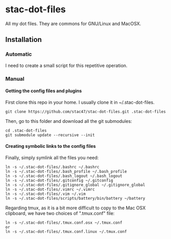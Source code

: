 stac-dot-files
==============

All my dot files. They are commons for GNU/Linux and MacOSX.

Installation
------------

### Automatic

I need to create a small script for this repetitive operation.

### Manual

#### Getting the config files and plugins

First clone this repo in your home. I usually clone it in ~/.stac-dot-files.

    git clone https://github.com/stac47/stac-dot-files.git .stac-dot-files

Then, go to this folder and download all the git submodules:

    cd .stac-dot-files
    git submodule update --recursive --init

#### Creating symbolic links to the config files

Finally, simply symlink all the files you need:

    ln -s ~/.stac-dot-files/.bashrc ~/.bashrc
    ln -s ~/.stac-dot-files/.bash_profile ~/.bash_profile
    ln -s ~/.stac-dot-files/.bash_logout ~/.bash_logout
    ln -s ~/.stac-dot-files/.gitconfig ~/.gitconfig
    ln -s ~/.stac-dot-files/.gitignore_global ~/.gitignore_global
    ln -s ~/.stac-dot-files/.vimrc ~/.vimrc
    ln -s ~/.stac-dot-files/.vim ~/.vim
    ln -s ~/.stac-dot-files/scripts/battery/bin/battery ~/battery

Regarding tmux, as it is a bit more difficult to copy to the Mac OSX clipboard,
we have two choices of ".tmux.conf" file:

    ln -s ~/.stac-dot-files/.tmux.conf.osx ~/.tmux.conf
    or
    ln -s ~/.stac-dot-files/.tmux.conf.linux ~/.tmux.conf
